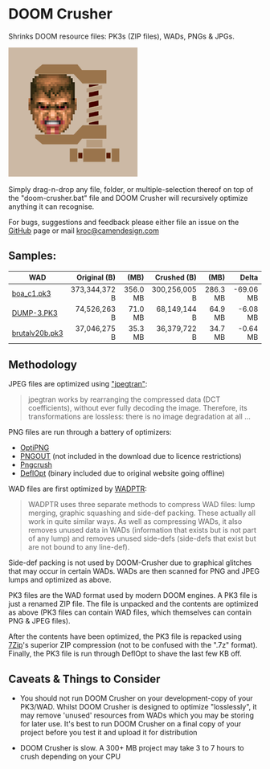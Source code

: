 # DOOM Crusher #

Shrinks DOOM resource files: PK3s (ZIP files), WADs, PNGs & JPGs.

![DOOM Crusher Icon](icon.png)

Simply drag-n-drop any file, folder, or multiple-selection thereof on top of the "doom-crusher.bat" file and DOOM Crusher will recursively optimize anything it can recognise.

For bugs, suggestions and feedback please either file an issue on the [GitHub](https://github.com/Kroc/DOOM-Crusher/issues) page or mail kroc@camendesign.com

## Samples: ##

| WAD                 |   Original (B) | (MB)     |   Crushed (B) | (MB)     |    Delta
|---------------------|---------------:|---------:|--------------:|---------:|----------:
| [boa_c1.pk3][A]     |  373,344,372 B | 356.0 MB | 300,256,005 B | 286.3 MB | -69.06 MB
| [DUMP-3.PK3][B]     |   74,526,263 B |  71.0 MB |  68,149,144 B |  64.9 MB |  -6.08 MB
| [brutalv20b.pk3][C] |   37,046,275 B |  35.3 MB |  36,379,722 B |  34.7 MB |  -0.64 MB

## Methodology ##

JPEG files are optimized using ["jpegtran"][1]:

> jpegtran works by rearranging the compressed data (DCT coefficients), without ever fully decoding the image.  Therefore, its transformations are lossless: there is no image degradation at all ...

PNG files are run through a battery of optimizers:

* [OptiPNG][2]
* [PNGOUT][3] (not included in the download due to licence restrictions)
* [Pngcrush][4]
* [DeflOpt][5] (binary included due to original website going offline)

WAD files are first optimized by [WADPTR][6]:

> WADPTR uses three separate methods to compress WAD files: lump merging, graphic squashing and side-def packing. These actually all work in quite similar ways. As well as compressing WADs, it also removes unused data in WADs (information that exists but is not part of any lump) and removes unused side-defs (side-defs that exist but are not bound to any line-def).

Side-def packing is not used by DOOM-Crusher due to graphical glitches that may occur in certain WADs.
WADs are then scanned for PNG and JPEG lumps and optimized as above.

PK3 files are the WAD format used by modern DOOM engines. A PK3 file is just a renamed ZIP file. The file is unpacked and the contents are optimized as above (PK3 files can contain WAD files, which themselves can contain PNG & JPEG files).

After the contents have been optimized, the PK3 file is repacked using [7Zip][7]'s superior ZIP compression (not to be confused with the ".7z" format). Finally, the PK3 file is run through DeflOpt to shave the last few KB off.

## Caveats & Things to Consider ##

* You should not run DOOM Crusher on your development-copy of your PK3/WAD. Whilst DOOM Crusher is designed to optimize "losslessly", it may remove 'unused' resources from WADs which you may be storing for later use. It's best to run DOOM Crusher on a final copy of your project before you test it and upload it for distribution

* DOOM Crusher is slow. A 300+ MB project may take 3 to 7 hours to crush depending on your CPU


[1]: http://jpegclub.org/jpegtran/
[2]: http://optipng.sourceforge.net/
[3]: http://advsys.net/ken/utils.htm
[4]: http://pmt.sourceforge.net/pngcrush/
[5]: https://web.archive.org/web/20140209022101/http://www.walbeehm.com/download/
[6]: https://soulsphere.org/projects/wadptr/
[7]: http://www.7-zip.org/

[A]: http://boa.realm667.com/
[B]: http://forum.zdoom.org/viewtopic.php?f=19&t=52276&sid=1cdc5a0e07f76597c907dc82b9679339&start=1335
[C]: http://www.moddb.com/mods/brutal-doom